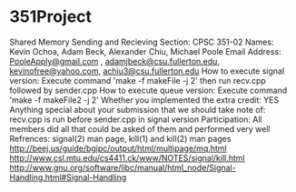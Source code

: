 # 351Project
Shared Memory Sending and Recieving
  Section: CPSC 351-02
  Names: Kevin Ochoa, Adam Beck, Alexander Chiu, Michael Poole
  Email Address: PooleApply@gmail.com , adamjbeck@csu.fullerton.edu, kevinofree@yahoo.com, achiu3@csu.fullerton.edu
  How to execute signal version: Execute command 'make -f makeFile -j 2' then run recv.cpp followed by sender.cpp
  How to execute queue version: Execute command 'make -f makeFile2 -j 2'
  Whether you implemented the extra credit: YES
  Anything special about your submission that we should take note of: recv.cpp is run before sender.cpp in signal version
  Participation: All members did all that could be asked of them and performed very well\
  Refrences:  signal(2) man page, kill(1) and kill(2) man pages
              http://beej.us/guide/bgipc/output/html/multipage/mq.html
              http://www.csl.mtu.edu/cs4411.ck/www/NOTES/signal/kill.html
              http://www.gnu.org/software/libc/manual/html_node/Signal-Handling.html#Signal-Handling
